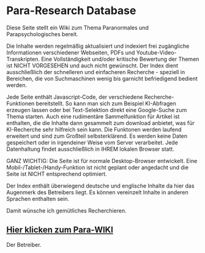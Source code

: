 # Para-Research Database

Diese Seite stellt ein Wiki zum Thema Paranormales und Parapsychologisches bereit.

Die Inhalte werden regelmäßig aktualisiert und indexiert frei zugängliche Informationen verschiedener Webseiten, PDFs und Youtube-Video-Transkripten.
Eine Vollständigkeit und/oder kritische Bewertung der Themen ist NICHT VORGESEHEN und auch nicht gewünscht. Der Index dient ausschließlich der schnelleren und einfacheren Recherche - speziell in Bereichen, die von Suchmaschinen wenig bis garnicht befriedigend bedient werden.

Jede Seite enthält Javascript-Code, der verschiedene Recherche-Funktionen bereitstellt. So kann man sich zum Beispiel KI-Abfragen erzeugen lassen oder bei Text-Selektion direkt eine Google-Suche zum Thema starten. Auch eine rudimentäre Sammelfunktion für Artikel ist enthalten, die die Inhalte dann gesammelt zum download anbietet, was für KI-Recherche sehr hilfreich sein kann.
Die Funktonen werden laufend erweitert und sind zum Großteil selbsterklärend. Es werden keine Daten gespeichert oder in irgendeiner Weise vom Server verarbeitet. Jede Datenhaltung findet ausschließlich in IHREM lokalen Browser statt.

GANZ WICHTIG: Die Seite ist für normale Desktop-Browser entwickelt. Eine Mobil-/Tablet-/Handy-Funktion ist nicht geplant oder angedacht und die Seite ist NICHT entsprechend optimiert.

Der Index enthält überwiegend deutsche und englische Inhalte da hier das Augenmerk des Betreibers liegt. Es können vereinzelt Inhalte in anderen Sprachen enthalten sein. 

Damit wünsche ich gemütliches Recherchieren.

## [Hier klicken zum Para-WIKI](wiki/index.html)

Der Betreiber.